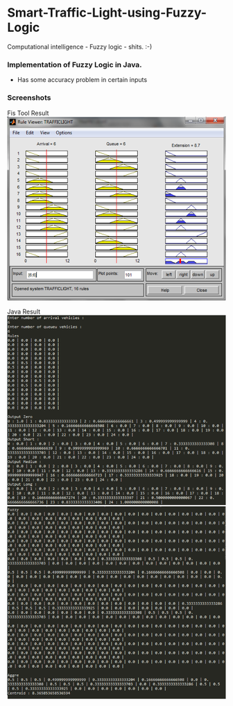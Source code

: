 # Smart-Traffic-Light-using-Fuzzy-Logic
Computational intelligence - Fuzzy logic - shits. :-)

### Implementation of Fuzzy Logic in Java.
- Has some accuracy problem in certain inputs

### Screenshots
Fis Tool Result  
![alt tag](https://github.com/kurlp00/Smart-Traffic-Light-using-Fuzzy-Logic/blob/master/images/res3.PNG)

Java Result  
![alt tag](https://github.com/kurlp00/Smart-Traffic-Light-using-Fuzzy-Logic/blob/master/images/res.PNG) 
![alt tag](https://github.com/kurlp00/Smart-Traffic-Light-using-Fuzzy-Logic/blob/master/images/res2.PNG)
